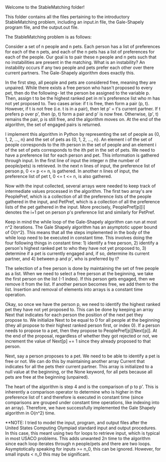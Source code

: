 Welcome to the StableMatching folder!

This folder contains all the files pertaining to the introductory StableMatching problem, including an input.in file, the Gale-Shapely program file, and the output.out file.

The StableMatching problem is as follows:

Consider a set of n people and n pets. Each person has a list of preferences for each of the n pets, and each of the n pets has a list of preferences for each of the people. Our goal is to pair these n people and n pets such that no instabilities are present in the matching. What is an instability? An instability occurs if any two people and pets prefer each other over there current partners. The Gale-Shapely algorithm does exactly this.

In the first step, all people and pets are considered free, meaning they are unpaired. While there exists a free person who hasn't proposed to every pet, then do the following- let the person be assigned to the variable p. Then, assign t to be the highest ranked pet in m's preference list who m has not yet proposed to. Two cases arise: if t is free, then form a pair (p, t). However, if t is not free (i.e. t is in a pair), then let p' = t's current partner. If t prefers p over p', then (p, t) form a pair and p' is now free. Otherwise, (p', t) remains the pair, p is still free, and the algorithm moves on. At the end of the algorithm, the set of engaged pairs is returned.

I implement this algorithm in Python by representing the set of people as {0, 1, 2, ..., n} and the set of pets as {0, 1, 2, ..., n}. An element i of the set of people corresponds to the ith person in the set of people and an element i of the set of pets corresponds to the ith pet in the set of pets. We need to have a preference list for each person and pet. This information is gathered through input. In the first line of input the integer n (the number of people/pets) is retrieved. In the next n lines of input, the preference list of person p, 0 <= p <= n, is gathered. In another n lines of input, the preference list of pet t, 0 <= t <= n, is also gathered. 

Now with the input collected, several arrays were needed to keep track of intermediate values processed in the algorithm. The first two array's are PeoplePref, which is a collection of all the preference lists of the people gathered in the input, and PetPref, which is a collection of all the preference lists of the pet gathered in the input. More precisely, PeoplePref[p][i] denotes the i+1 pet on person p's preference list and similarly for PetPref. 

Keep in mind the while loop of the Gale-Shapely algorithm can run at most n^2 iterations. The Gale Shapely algorithm has an asymptotic upper bound of O(n^2). This means that all the steps implemented in the body of the while loop need to be executed in constant time. This involves doing the four following things in constant time: 1) identify a free person, 2) identify a person's highest ranked pet to who they have not yet proposed to, 3) determine if a pet is currently engaged and, if so, determine its current partner, and 4) between p and p', who is preferred by t? 

The selection of a free person is done by maintaining the set of free people as a list. When we need to select a free person at the beginning, we take the first person on the list (-1 index). If this person gets engaged, then we remove it from the list. If another person becomes free, we add them to the list. Insertion and removal of elements into arrays is a constant time operation.

Okay, so once we have the person p, we need to identify the highest ranked pet they have not yet proposed to. This can be done by keeping an array Next that indicates for each person the position of the next pet they propose to. We initialize Next to be equal to 0 for all people at the beginning (they all propose to their highest ranked person first, or index 0). If a person needs to propose to a pet, then they propose to PeoplePref[p][Next[p]]. At the end of the proposal, regardless of whether they got rejected or not, we increment the value of Next[p] += 1 since they already proposed to that person. 

Next, say a person proposes to a pet. We need to be able to identify a pet is free or not. We can do this by maintaining another array Current that indicates for all the pets their current partner. This array is initialized to a null value at the beginning, or the None keyword, for all pets because all pets are free at the beginning (unpaired). 

The heart of the algorithm is step 4 and is the comparison of p to p'. This is inherently a comparison operator to determine who is higher in the preference list of t and therefore is executed in constant time (since comparisons are grouped under constant time operations, like indexing into an array). Therefore, we have successfully implemented the Gale Shapely algorithm in O(n^2) time.

**NOTE: I tried to model the input, program, and output files after the United States Computing Olympiad standard input and output procedures. In this case, this meant using two for loops to retrieve input, which is typical in most USACO problems. This adds unwanted 2n time to the algorithm since each loop iterates through n people/pets and there are two loops. Asymptotically speaking for inputs >= n_0, this can be ignored. However, for small inputs < n_0 this may be significant.

